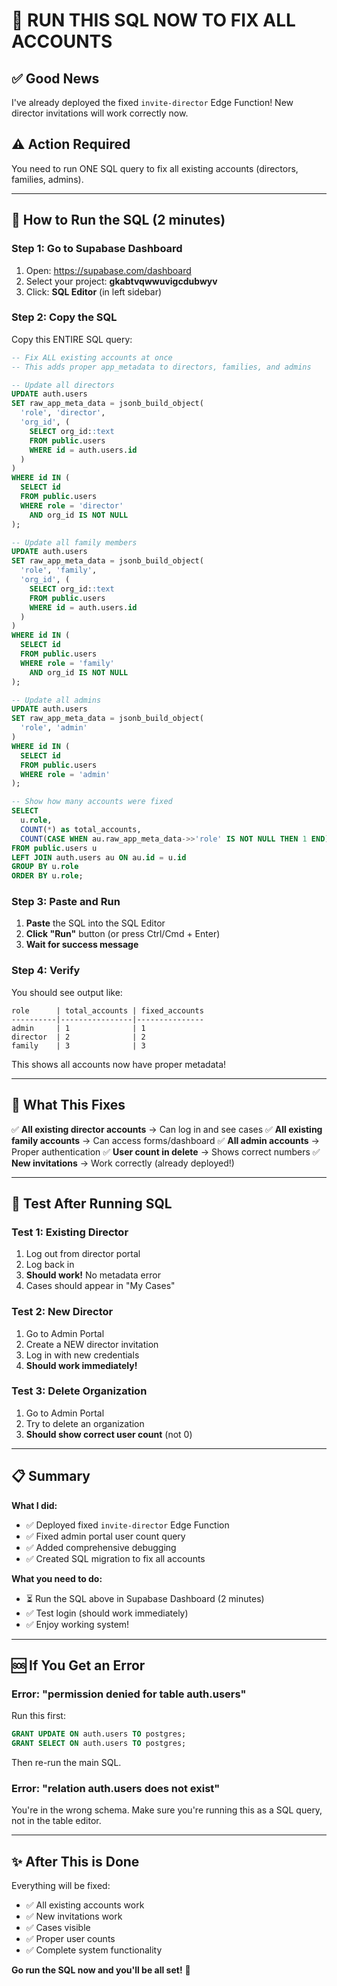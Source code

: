 # 🚨 RUN THIS SQL NOW TO FIX ALL ACCOUNTS

## ✅ Good News

I've already deployed the fixed `invite-director` Edge Function! New director invitations will work correctly now.

## ⚠️ Action Required

You need to run ONE SQL query to fix all existing accounts (directors, families, admins).

---

## 🔧 **How to Run the SQL** (2 minutes)

### **Step 1: Go to Supabase Dashboard**
1. Open: https://supabase.com/dashboard
2. Select your project: **gkabtvqwwuvigcdubwyv**
3. Click: **SQL Editor** (in left sidebar)

### **Step 2: Copy the SQL**

Copy this ENTIRE SQL query:

```sql
-- Fix ALL existing accounts at once
-- This adds proper app_metadata to directors, families, and admins

-- Update all directors
UPDATE auth.users
SET raw_app_meta_data = jsonb_build_object(
  'role', 'director',
  'org_id', (
    SELECT org_id::text 
    FROM public.users 
    WHERE id = auth.users.id
  )
)
WHERE id IN (
  SELECT id 
  FROM public.users 
  WHERE role = 'director'
    AND org_id IS NOT NULL
);

-- Update all family members
UPDATE auth.users
SET raw_app_meta_data = jsonb_build_object(
  'role', 'family',
  'org_id', (
    SELECT org_id::text 
    FROM public.users 
    WHERE id = auth.users.id
  )
)
WHERE id IN (
  SELECT id 
  FROM public.users 
  WHERE role = 'family'
    AND org_id IS NOT NULL
);

-- Update all admins
UPDATE auth.users
SET raw_app_meta_data = jsonb_build_object(
  'role', 'admin'
)
WHERE id IN (
  SELECT id 
  FROM public.users 
  WHERE role = 'admin'
);

-- Show how many accounts were fixed
SELECT 
  u.role,
  COUNT(*) as total_accounts,
  COUNT(CASE WHEN au.raw_app_meta_data->>'role' IS NOT NULL THEN 1 END) as fixed_accounts
FROM public.users u
LEFT JOIN auth.users au ON au.id = u.id
GROUP BY u.role
ORDER BY u.role;
```

### **Step 3: Paste and Run**
1. **Paste** the SQL into the SQL Editor
2. **Click "Run"** button (or press Ctrl/Cmd + Enter)
3. **Wait for success message**

### **Step 4: Verify**
You should see output like:
```
role      | total_accounts | fixed_accounts
----------|----------------|---------------
admin     | 1              | 1
director  | 2              | 2
family    | 3              | 3
```

This shows all accounts now have proper metadata!

---

## 🎉 **What This Fixes**

✅ **All existing director accounts** → Can log in and see cases
✅ **All existing family accounts** → Can access forms/dashboard
✅ **All admin accounts** → Proper authentication
✅ **User count in delete** → Shows correct numbers
✅ **New invitations** → Work correctly (already deployed!)

---

## 🧪 **Test After Running SQL**

### **Test 1: Existing Director**
1. Log out from director portal
2. Log back in
3. **Should work!** No metadata error
4. Cases should appear in "My Cases"

### **Test 2: New Director**
1. Go to Admin Portal
2. Create a NEW director invitation
3. Log in with new credentials
4. **Should work immediately!**

### **Test 3: Delete Organization**
1. Go to Admin Portal
2. Try to delete an organization
3. **Should show correct user count** (not 0)

---

## 📋 **Summary**

**What I did:**
- ✅ Deployed fixed `invite-director` Edge Function
- ✅ Fixed admin portal user count query
- ✅ Added comprehensive debugging
- ✅ Created SQL migration to fix all accounts

**What you need to do:**
- ⏳ Run the SQL above in Supabase Dashboard (2 minutes)
- ✅ Test login (should work immediately)
- ✅ Enjoy working system!

---

## 🆘 **If You Get an Error**

### Error: "permission denied for table auth.users"

Run this first:
```sql
GRANT UPDATE ON auth.users TO postgres;
GRANT SELECT ON auth.users TO postgres;
```

Then re-run the main SQL.

### Error: "relation auth.users does not exist"

You're in the wrong schema. Make sure you're running this as a SQL query, not in the table editor.

---

## ✨ **After This is Done**

Everything will be fixed:
- ✅ All existing accounts work
- ✅ New invitations work
- ✅ Cases visible
- ✅ Proper user counts
- ✅ Complete system functionality

**Go run the SQL now and you'll be all set!** 🚀

